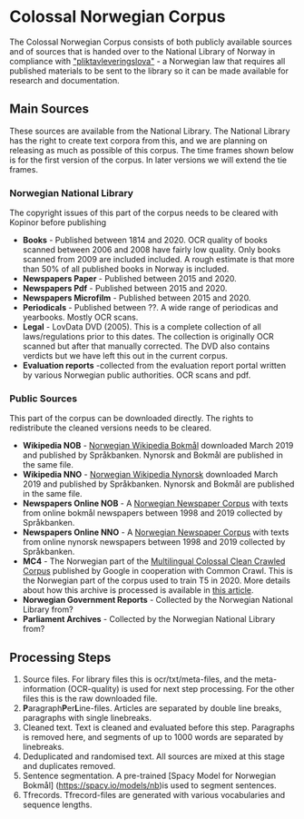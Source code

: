 # Colossal Norwegian Corpus
The Colossal Norwegian Corpus consists of both publicly available sources and of sources that is handed over to the National Library of Norway in compliance with ["pliktavleveringslova"](https://lovdata.no/dokument/NL/lov/1989-06-09-32) - a Norwegian law that requires all published materials to be sent to the library so it can be made available for research and documentation. 


## Main Sources
These sources are available from the National Library. The National Library has the right to create text corpora from this, and we are planning on releasing as much as possible of this corpus. The time frames shown below is for the first version of the corpus. In later versions we will extend the tie frames.
### Norwegian National Library
The copyright issues of this part of the corpus needs to be cleared with Kopinor before publishing
* **Books** - Published between 1814 and 2020. OCR quality of books scanned between 2006 and 2008 have fairly low quality. Only books scanned from 2009 are included included. A rough estimate is that more than 50% of all published books in Norway is included.
* **Newspapers Paper** - Published between 2015 and 2020. 
* **Newspapers Pdf** - Published between 2015 and 2020. 
* **Newspapers Microfilm** - Published between 2015 and 2020. 
* **Periodicals** - Published between ??. A wide range of periodicas and yearbooks. Mostly OCR scans.
* **Legal** - LovData DVD (2005). This is a complete collection of all laws/regulations prior to this dates. The collection is originally OCR scanned but after that manually corrected. The DVD also contains verdicts but we have left this out in the current corpus.
* **Evaluation reports** -collected from the evaluation report portal written by various Norwegian public authorities. OCR scans and pdf.


### Public Sources
This part of the corpus can be downloaded directly. The rights to redistribute the cleaned versions needs to be cleared.
* **Wikipedia NOB** - [Norwegian Wikipedia Bokmål](https://www.nb.no/sprakbanken/ressurskatalog/oai-nb-no-sbr-50/) downloaded March 2019 and published by Språkbanken. Nynorsk and Bokmål are published in the same file.
* **Wikipedia NNO** - [Norwegian Wikipedia Nynorsk](https://www.nb.no/sprakbanken/ressurskatalog/oai-nb-no-sbr-50/) downloaded March 2019 and published by Språkbanken. Nynorsk and Bokmål are published in the same file.
* **Newspapers Online NOB** - A [Norwegian Newspaper Corpus](https://www.nb.no/sprakbanken/en/resource-catalogue/oai-nb-no-sbr-4/) with texts from online bokmål newspapers between 1998 and 2019 collected by Språkbanken. 
* **Newspapers Online NNO** - A [Norwegian Newspaper Corpus](https://www.nb.no/sprakbanken/en/resource-catalogue/oai-nb-no-sbr-4/) with texts from online nynorsk newspapers between 1998 and 2019 collected by Språkbanken. 
* **MC4** - The Norwegian part of the [Multilingual Colossal Clean Crawled Corpus](https://www.tensorflow.org/datasets/catalog/c4?hl=en) published by Google in cooperation with Common Crawl. This is the Norwegian part of the corpus used to train T5 in 2020. More details about how this archive is processed is available in [this article](https://github.com/NBAiLab/notram/blob/master/guides/prepare_common_crawl.md).
* **Norwegian Government Reports** - Collected by the Norwegian National Library from?
* **Parliament Archives** - Collected by the Norwegian National Library from?


## Processing Steps
1. Source files. For library files this is ocr/txt/meta-files, and the meta-information (OCR-quality) is used for next step processing. For the other files this is the raw downloaded file.
2. **P**aragraph**P**er**L**ine-files. Articles are separated by double line breaks, paragraphs with single linebreaks.
3. Cleaned text. Text is cleaned and evaluated before this step. Paragraphs is removed here, and segments of up to 1000 words are separated by linebreaks.
4. Deduplicated and randomised text. All sources are mixed at this stage and duplicates removed.
5. Sentence segmentation. A pre-trained [Spacy Model for Norwegian Bokmål] (https://spacy.io/models/nb)is used to segment sentences.
6. Tfrecords. Tfrecord-files are generated with various vocabularies and sequence lengths.


